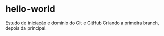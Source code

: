 # hello-world
Estudo de iniciação e domínio do Git e GitHub
Criando a primeira branch, depois da principal.
